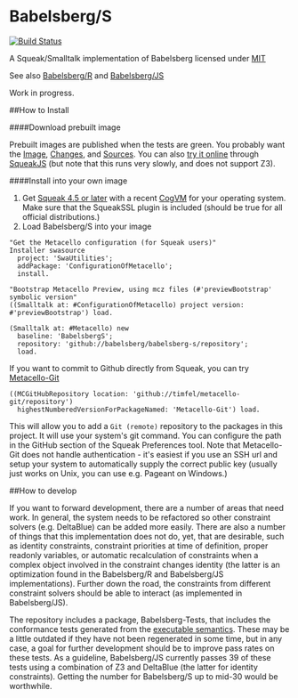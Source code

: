 Babelsberg/S
=============
[![Build Status](https://travis-ci.org/babelsberg/babelsberg-s.png?branch=master)](https://travis-ci.org/babelsberg/babelsberg-s)

A Squeak/Smalltalk implementation of Babelsberg licensed under [MIT](https://github.com/babelsberg/babelsberg-s/blob/master/LICENSE)

See also [Babelsberg/R](https://github.com/babelsberg/babelsberg-r) and [Babelsberg/JS](https://github.com/babelsberg/babelsberg-js)

Work in progress.

##How to Install

####Download prebuilt image

Prebuilt images are published when the tests are green. You probably
want the
[Image](http://www.lively-kernel.org/babelsberg/BabelsbergS/BabelsbergS.image),
[Changes](http://www.lively-kernel.org/babelsberg/BabelsbergS/BabelsbergS.changes),
and [Sources](http://www.lively-kernel.org/babelsberg/BabelsbergS/SqueakV41.sources). You can also [try it online](https://bertfreudenberg.github.io/SqueakJS/run#url=http://www.lively-kernel.org/babelsberg/BabelsbergS/&files=[BabelsbergS.image,BabelsbergS.changes,SqueakV41.sources]) through [SqueakJS](http://github.com/bertfreudenberg/SqueakJS) (but note that this runs very slowly, and does not support Z3).

####Install into your own image

1. Get [Squeak 4.5 or later](http://www.squeak.org) with a recent [CogVM](http://www.mirandabanda.org/files/Cog/VM/) for your operating system. Make sure that the SqueakSSL plugin is included (should be true for all official distributions.)
2. Load Babelsberg/S into your image

```Smalltalk
"Get the Metacello configuration (for Squeak users)"
Installer swasource
  project: 'SwaUtilities';
  addPackage: 'ConfigurationOfMetacello';
  install.

"Bootstrap Metacello Preview, using mcz files (#'previewBootstrap' symbolic version"
((Smalltalk at: #ConfigurationOfMetacello) project version: #'previewBootstrap') load.

(Smalltalk at: #Metacello) new
  baseline: 'BabelsbergS';
  repository: 'github://babelsberg/babelsberg-s/repository';
  load.
```

If you want to commit to Github directly from Squeak, you can try [Metacello-Git](https://github.com/timfel/metacello-git)
```Smalltalk
((MCGitHubRepository location: 'github://timfel/metacello-git/repository')
  highestNumberedVersionForPackageNamed: 'Metacello-Git') load.
```
This will allow you to add a `Git (remote)` repository to the packages in this project. It will use your system's git command. You can configure the path in the GitHub section of the Squeak Preferences tool. Note that Metacello-Git does not handle authentication - it's easiest if you use an SSH url and setup your system to automatically supply the correct public key (usually just works on Unix, you can use e.g. Pageant on Windows.)

##How to develop

If you want to forward development, there are a number of areas that
need work. In general, the system needs to be refactored so other
constraint solvers (e.g. DeltaBlue) can be added more easily. There
are also a number of things that this implementation does not do, yet,
that are desirable, such as identity constraints, constraint
priorities at time of definition, proper readonly variables, or
automatic recalculation of constraints when a complex object involved
in the constraint changes identity (the latter is an optimization
found in the Babelsberg/R and Babelsberg/JS implementations). Further
down the road, the constraints from different constraint solvers
should be able to interact (as implemented in Babelsberg/JS).

The repository includes a package, Babelsberg-Tests, that includes the
conformance tests generated from the
[executable semantics](https://github.com/babelsberg/babelsberg-rml). These
may be a little outdated if they have not been regenerated in some
time, but in any case, a goal for further development should be to
improve pass rates on these tests. As a guideline, Babelsberg/JS
currently passes 39 of these tests using a combination of Z3 and
DeltaBlue (the latter for identity constraints). Getting the number
for Babelsberg/S up to mid-30 would be worthwhile.
